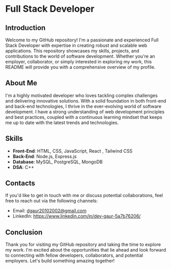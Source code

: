 # Full Stack Developer

## Introduction
Welcome to my GitHub repository! I'm a passionate and experienced Full Stack Developer with expertise in creating robust and scalable web applications. This repository showcases my skills, projects, and contributions to the world of software development. Whether you're an employer, collaborator, or simply interested in exploring my work, this README will provide you with a comprehensive overview of my profile.

## About Me
I'm a highly motivated developer who loves tackling complex challenges and delivering innovative solutions. With a solid foundation in both front-end and back-end technologies, I thrive in the ever-evolving world of software development. I have a strong understanding of web development principles and best practices, coupled with a continuous learning mindset that keeps me up to date with the latest trends and technologies.

## Skills
- **Front-End**: HTML, CSS, JavaScript, React , Tailwind CSS
- **Back-End**: Node.js, Express.js
- **Database**: MySQL, PostgreSQL, MongoDB
- **DSA**: C++

## Contacts
If you'd like to get in touch with me or discuss potential collaborations, feel free to reach out via the following channels:

- Email: dgaur20102002@gmail.com
- LinkedIn: https://www.linkedin.com/in/dev-gaur-5a7b76206/

## Conclusion
Thank you for visiting my GitHub repository and taking the time to explore my work. I'm excited about the opportunities that lie ahead and look forward to connecting with fellow developers, collaborators, and potential employers. Let's build something amazing together!
